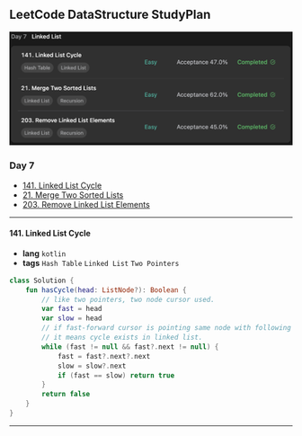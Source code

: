 ## LeetCode DataStructure StudyPlan

<img src="../../assets/leetcode_ds_lv1_day7.png" alt="leetcode_data_structure_level1_day7" style="zoom:50%;" />

### Day 7

- [141. Linked List Cycle](https://leetcode.com/problems/linked-list-cycle/?envType=study-plan&id=data-structure-i)
- [21. Merge Two Sorted Lists](https://leetcode.com/problems/merge-two-sorted-lists/?envType=study-plan&id=data-structure-i)
- [203. Remove Linked List Elements](https://leetcode.com/problems/remove-linked-list-elements/?envType=study-plan&id=data-structure-i)

---

#### 141. Linked List Cycle

- **lang**  `kotlin` 
- **tags**  `Hash Table` `Linked List` `Two Pointers`

```kotlin
class Solution {
    fun hasCycle(head: ListNode?): Boolean {
        // like two pointers, two node cursor used.
        var fast = head
        var slow = head
        // if fast-forward cursor is pointing same node with following cursor,
        // it means cycle exists in linked list.
        while (fast != null && fast?.next != null) {
            fast = fast?.next?.next
            slow = slow?.next
            if (fast == slow) return true
        }
        return false
    }
}
```

---

